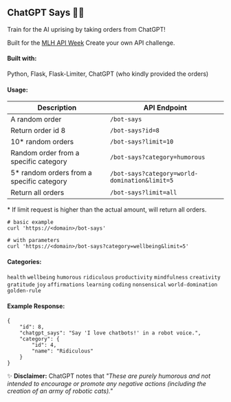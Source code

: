 ## ChatGPT Says 🤖👀

Train for the AI uprising by taking orders from ChatGPT!

Built for the [MLH API Week](https://ghw.mlh.io/challenges) Create your own API challenge.

#### Built with:

Python, Flask, Flask-Limiter, ChatGPT (who kindly provided the orders)

#### Usage:

| Description                               | API Endpoint                                  |
| ----------------------------------------- | --------------------------------------------- |
| A random order                            | `/bot-says`                                   |
| Return order id 8                         | `/bot-says?id=8`                              |
| 10* random orders                         | `/bot-says?limit=10`                          |
| Random order from a specific category     | `/bot-says?category=humorous`                 |
| 5* random orders from a specific category | `/bot-says?category=world-domination&limit=5` |
| Return all orders                         | `/bot-says?limit=all`                         |

\* If limit request is higher than the actual amount, will return all orders.

```shell
# basic example
curl 'https://<domain>/bot-says'

# with parameters
curl 'https://<domain>/bot-says?category=wellbeing&limit=5'
```



#### Categories:

`health` `wellbeing` `humorous` `ridiculous` `productivity` `mindfulness` `creativity` `gratitude`  `joy`  `affirmations` `learning`  `coding`  `nonsensical` `world-domination` `golden-rule`

#### Example Response:

```
{
    "id": 8,
    "chatgpt_says": "Say 'I love chatbots!' in a robot voice.",
    "category": {
        "id": 4,
        "name": "Ridiculous"
    }
}
```

✨ **Disclaimer:** ChatGPT notes that *"These are purely humorous and not intended to encourage or promote any negative actions (including the creation of an army of robotic cats)."*
